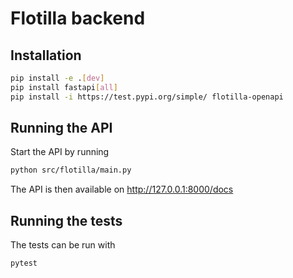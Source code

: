 # Flotilla backend

## Installation

```bash
pip install -e .[dev]
pip install fastapi[all]
pip install -i https://test.pypi.org/simple/ flotilla-openapi
```

## Running the API

Start the API by running

```bash
python src/flotilla/main.py
```

The API is then available on
http://127.0.0.1:8000/docs

## Running the tests

The tests can be run with

```bash
pytest
```
